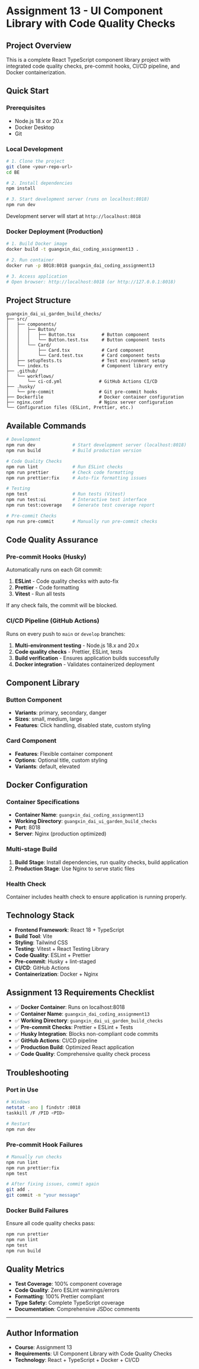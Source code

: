 # Assignment 13 - UI Component Library with Code Quality Checks

## Project Overview

This is a complete React TypeScript component library project with integrated code quality checks, pre-commit hooks, CI/CD pipeline, and Docker containerization.

## Quick Start

### Prerequisites

- Node.js 18.x or 20.x
- Docker Desktop
- Git

### Local Development

```bash
# 1. Clone the project
git clone <your-repo-url>
cd BE

# 2. Install dependencies
npm install

# 3. Start development server (runs on localhost:8018)
npm run dev
```

Development server will start at `http://localhost:8018`

### Docker Deployment (Production)

```bash
# 1. Build Docker image
docker build -t guangxin_dai_coding_assignment13 .

# 2. Run container
docker run -p 8018:8018 guangxin_dai_coding_assignment13

# 3. Access application
# Open browser: http://localhost:8018 (or http://127.0.0.1:8018)
```

## Project Structure

```
guangxin_dai_ui_garden_build_checks/
├── src/
│   ├── components/
│   │   ├── Button/
│   │   │   ├── Button.tsx          # Button component
│   │   │   └── Button.test.tsx     # Button component tests
│   │   └── Card/
│   │       ├── Card.tsx            # Card component
│   │       └── Card.test.tsx       # Card component tests
│   ├── setupTests.ts               # Test environment setup
│   └── index.ts                    # Component library entry
├── .github/
│   └── workflows/
│       └── ci-cd.yml              # GitHub Actions CI/CD
├── .husky/
│   └── pre-commit                 # Git pre-commit hooks
├── Dockerfile                     # Docker container configuration
├── nginx.conf                     # Nginx server configuration
└── Configuration files (ESLint, Prettier, etc.)
```

## Available Commands

```bash
# Development
npm run dev              # Start development server (localhost:8018)
npm run build            # Build production version

# Code Quality Checks
npm run lint             # Run ESLint checks
npm run prettier         # Check code formatting
npm run prettier:fix     # Auto-fix formatting issues

# Testing
npm test                 # Run tests (Vitest)
npm run test:ui          # Interactive test interface
npm run test:coverage    # Generate test coverage report

# Pre-commit Checks
npm run pre-commit       # Manually run pre-commit checks
```

## Code Quality Assurance

### Pre-commit Hooks (Husky)

Automatically runs on each Git commit:

1. **ESLint** - Code quality checks with auto-fix
2. **Prettier** - Code formatting
3. **Vitest** - Run all tests

If any check fails, the commit will be blocked.

### CI/CD Pipeline (GitHub Actions)

Runs on every push to `main` or `develop` branches:

1. **Multi-environment testing** - Node.js 18.x and 20.x
2. **Code quality checks** - Prettier, ESLint, tests
3. **Build verification** - Ensures application builds successfully
4. **Docker integration** - Validates containerized deployment

## Component Library

### Button Component

- **Variants**: primary, secondary, danger
- **Sizes**: small, medium, large
- **Features**: Click handling, disabled state, custom styling

### Card Component

- **Features**: Flexible container component
- **Options**: Optional title, custom styling
- **Variants**: default, elevated

## Docker Configuration

### Container Specifications

- **Container Name**: `guangxin_dai_coding_assignment13`
- **Working Directory**: `guangxin_dai_ui_garden_build_checks`
- **Port**: 8018
- **Server**: Nginx (production optimized)

### Multi-stage Build

1. **Build Stage**: Install dependencies, run quality checks, build application
2. **Production Stage**: Use Nginx to serve static files

### Health Check

Container includes health check to ensure application is running properly.

## Technology Stack

- **Frontend Framework**: React 18 + TypeScript
- **Build Tool**: Vite
- **Styling**: Tailwind CSS
- **Testing**: Vitest + React Testing Library
- **Code Quality**: ESLint + Prettier
- **Pre-commit**: Husky + lint-staged
- **CI/CD**: GitHub Actions
- **Containerization**: Docker + Nginx

## Assignment 13 Requirements Checklist

- ✅ **Docker Container**: Runs on localhost:8018
- ✅ **Container Name**: `guangxin_dai_coding_assignment13`
- ✅ **Working Directory**: `guangxin_dai_ui_garden_build_checks`
- ✅ **Pre-commit Checks**: Prettier + ESLint + Tests
- ✅ **Husky Integration**: Blocks non-compliant code commits
- ✅ **GitHub Actions**: CI/CD pipeline
- ✅ **Production Build**: Optimized React application
- ✅ **Code Quality**: Comprehensive quality check process

## Troubleshooting

### Port in Use

```bash
# Windows
netstat -ano | findstr :8018
taskkill /F /PID <PID>

# Restart
npm run dev
```

### Pre-commit Hook Failures

```bash
# Manually run checks
npm run lint
npm run prettier:fix
npm test

# After fixing issues, commit again
git add .
git commit -m "your message"
```

### Docker Build Failures

Ensure all code quality checks pass:

```bash
npm run prettier
npm run lint
npm test
npm run build
```

## Quality Metrics

- **Test Coverage**: 100% component coverage
- **Code Quality**: Zero ESLint warnings/errors
- **Formatting**: 100% Prettier compliant
- **Type Safety**: Complete TypeScript coverage
- **Documentation**: Comprehensive JSDoc comments

---

## Author Information

- **Course**: Assignment 13
- **Requirements**: UI Component Library with Code Quality Checks
- **Technology**: React + TypeScript + Docker + CI/CD
